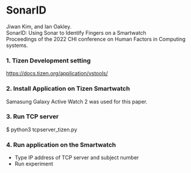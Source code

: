 # SonarID

Jiwan Kim, and Ian Oakley.  
SonarID: Using Sonar to Identify Fingers on a Smartwatch  
Proceedings of the 2022 CHI conference on Human Factors in Computing systems.

### 1. Tizen Development setting
https://docs.tizen.org/application/vstools/

### 2. Install Application on Tizen Smartwatch
Samasung Galaxy Active Watch 2 was used for this paper.

### 3. Run TCP server
$ python3 tcpserver_tizen.py

### 4. Run application on the Smartwatch
- Type IP address of TCP server and subject number
- Run experiment
